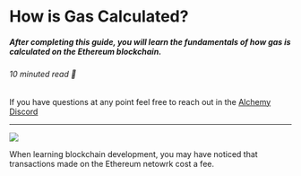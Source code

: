 # How is Gas Calculated? 
##### After completing this guide, you will learn the fundamentals of how gas is calculated on the Ethereum blockchain. 
###### 10 minuted read 📖

If you have questions at any point feel free to reach out in the [Alchemy Discord](https://discord.com/invite/mMGsVgd) 

_______

![](https://gda.capital/wp-content/uploads/2021/08/alchemy_1564096860.png)

When learning blockchain development, you may have noticed that transactions made on the Ethereum netowrk cost a fee. 
